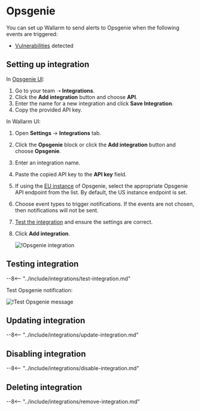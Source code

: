 # Opsgenie

You can set up Wallarm to send alerts to Opsgenie when the following events are triggered:

* [Vulnerabilities](../../../glossary-en.md#vulnerability) detected

## Setting up integration

In [Opsgenie UI](https://app.opsgenie.com/teams/list):

1. Go to your team ➝ **Integrations**.
2. Click the **Add integration** button and choose **API**.
3. Enter the name for a new integration and click **Save Integration**.
4. Copy the provided API key.

In Wallarm UI:

1. Open **Settings** → **Integrations** tab.
2. Click the **Opsgenie** block or click the **Add integration** button and choose **Opsgenie**.
3. Enter an integration name.
4. Paste the copied API key to the **API key** field.
5. If using the [EU instance](https://docs.opsgenie.com/docs/european-service-region) of Opsgenie, select the appropriate Opsgenie API endpoint from the list. By default, the US instance endpoint is set.
6. Choose event types to trigger notifications. If the events are not chosen, then notifications will not be sent.
7. [Test the integration](#testing-integration) and ensure the settings are correct.
8. Click **Add integration**.

    ![!Opsgenie integration](../../../images/user-guides/settings/integrations/add-opsgenie-integration.png)

## Testing integration

--8<-- "../include/integrations/test-integration.md"

Test Opsgenie notification:

![!Test Opsgenie message](../../../images/user-guides/settings/integrations/test-opsgenie-new-vuln.png)

## Updating integration

--8<-- "../include/integrations/update-integration.md"

## Disabling integration

--8<-- "../include/integrations/disable-integration.md"

## Deleting integration

--8<-- "../include/integrations/remove-integration.md"
